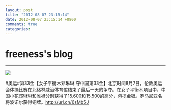 ```yaml
---
layout: post
title: "2012-08-07 23:15:14"
date: 2012-08-07 23:15:14 +0800
comments: true
categories: 
---
```


# freeness's blog

----------

![](http://okqmqrbgo.bkt.clouddn.com/201208072315141.jpg)

>
\#奥运\#第33金【女子平衡木邓琳琳 夺中国第33金】北京时间8月7日，伦敦奥运会体操比赛在北格林威治体育馆结束了最后一天的争夺。在女子平衡木项目中，中国小花邓琳琳和睢禄分别获得了15.600和15.500的高分，包揽金银。罗马尼亚名将波诺尔获得铜牌。http://url.cn/6sMb5J